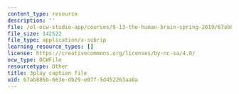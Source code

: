 ```yaml
---
content_type: resource
description: ''
file: /ol-ocw-studio-app/courses/9-13-the-human-brain-spring-2019/67ab886b663edb29e07f5d452263aa8a_MuRVOQY8KoY.srt
file_size: 142522
file_type: application/x-subrip
learning_resource_types: []
license: https://creativecommons.org/licenses/by-nc-sa/4.0/
ocw_type: OCWFile
resourcetype: Other
title: 3play caption file
uid: 67ab886b-663e-db29-e07f-5d452263aa8a
---
```


